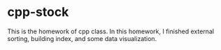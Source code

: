 # cpp-stock
This is the homework of cpp class. In this homework, I finished external sorting, building index, and some data visualization.
